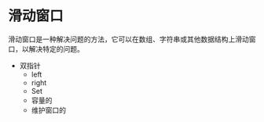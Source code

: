 # 滑动窗口
滑动窗口是一种解决问题的方法，它可以在数组、字符串或其他数据结构上滑动窗口，以解决特定的问题。

- 双指针
    - left
    - right
    - Set
    - 容量的
    - 维护窗口的